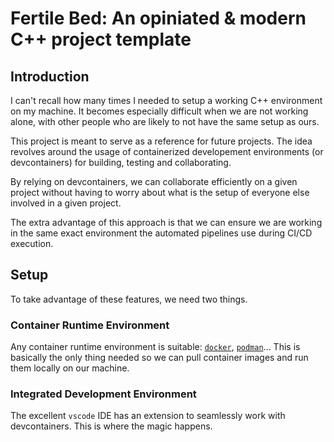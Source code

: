 # Fertile Bed: An opiniated & modern C++ project template

## Introduction

I can't recall how many times I needed to setup a working C++ environment on my machine. It becomes especially difficult when we are not working alone, with other people who are likely to not have the same setup as ours.

This project is meant to serve as a reference for future projects. The idea revolves around the usage of containerized developement environments (or devcontainers) for building, testing and collaborating.

By relying on devcontainers, we can collaborate efficiently on a given project without having to worry about what is the setup of everyone else involved in a given project.

The extra advantage of this approach is that we can ensure we are working in the same exact environment the automated pipelines use during CI/CD execution.

## Setup

To take advantage of these features, we need two things.

### Container Runtime Environment

Any container runtime environment is suitable: [`docker`](https://pages.github.com/), [`podman`](https://pages.github.com/)... This is basically the only thing needed so we can pull container images and run them locally on our machine.

### Integrated Development Environment

The excellent `vscode` IDE has an extension to seamlessly work with devcontainers. This is where the magic happens.
